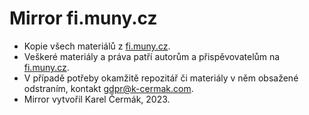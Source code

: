 # Mirror fi.muny.cz

- Kopie všech materiálů z [fi.muny.cz](https://fi.muny.cz/).
- Veškeré materiály a práva patří autorům a přispěvovatelům na [fi.muny.cz](https://fi.muny.cz/).
- V případě potřeby okamžitě repozitář či materiály v něm obsažené odstraním, kontakt gdpr@k-cermak.com.
- Mirror vytvořil Karel Čermák, 2023.